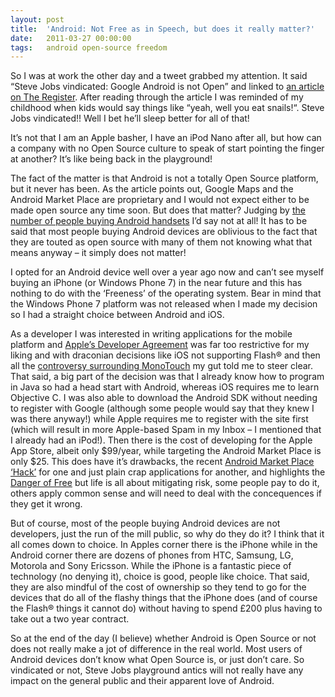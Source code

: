 ```yaml
---
layout: post
title:  'Android: Not Free as in Speech, but does it really matter?'
date:   2011-03-27 00:00:00
tags:   android open-source freedom
---
```

So I was at work the other day and a tweet grabbed my attention. It said “Steve Jobs vindicated: Google Android is not Open” and linked to <a href='http://www.theregister.co.uk/2011/03/24/google_will_not_open_source_android_honeycomb_on_release_of_first_devices/' target='_blank'>an article on The Register</a>. After reading through the article I was reminded of my childhood when kids would say things like “yeah, well you eat snails!“. Steve Jobs vindicated!! Well I bet he’ll sleep better for all of that!

It’s not that I am an Apple basher, I have an iPod Nano after all, but how can a company with no Open Source culture to speak of start pointing the finger at another? It’s like being back in the playground!
<!--more--> 
The fact of the matter is that Android is not a totally Open Source platform, but it never has been. As the article points out, Google Maps and the Android Market Place are proprietary and I would not expect either to be made open source any time soon. But does that matter? Judging by <a href='http://gigaom.com/2010/08/02/android-sales-overtake-iphone-in-the-u-s/' target='_blank'>the number of people buying Android handsets</a> I’d say not at all! It has to be said that most people buying Android devices are oblivious to the fact that they are touted as open source with many of them not knowing what that means anyway – it simply does not matter!
 
I opted for an Android device well over a year ago now and can’t see myself buying an iPhone (or Windows Phone 7) in the near future and this has nothing to do with the ‘Freeness’ of the operating system. Bear in mind that the Windows Phone 7 platform was not released when I made my decision so I had a straight choice between Android and iOS.
 
As a developer I was interested in writing applications for the mobile platform and <a href='http://www.zdnet.com/blog/apple/apples-iphone-developer-agreement-published-updated/6238' target='_blank'>Apple’s Developer Agreement</a> was far too restrictive for my liking and with draconian decisions like iOS not supporting Flash® and then all the <a href='http://redth.info/2010/04/09/is-monotouch-now-dead-in-the-water-what-does-apples-new-iphone-developer-agreement-mean' target='_blank'>controversy surrounding MonoTouch</a> my gut told me to steer clear. That said, a big part of the decision was that I already know how to program in Java so had a head start with Android, whereas iOS requires me to learn Objective C. I was also able to download the Android SDK without needing to register with Google (although some people would say that they knew I was there anyway!) while Apple requires me to register with the site first (which will result in more Apple-based Spam in my Inbox – I mentioned that I already had an iPod!). Then there is the cost of developing for the Apple App Store, albeit only $99/year, while targeting the Android Market Place is only $25. This does have it’s drawbacks, the recent <a href='http://www.callingallgeeks.org/infected-android-applications-android-safety-tips/' target='_blank'>Android Market Place ‘Hack’</a> for one and just plain crap applications for another, and highlights the <a href='http://www.readwriteweb.com/archives/the_danger_of_free.php' target='_blank'>Danger of Free</a> but life is all about mitigating risk, some people pay to do it, others apply common sense and will need to deal with the concequences if they get it wrong.
 
But of course, most of the people buying Android devices are not developers, just the run of the mill public, so why do they do it? I think that it all comes down to choice. In Apples corner there is the iPhone while in the Android corner there are dozens of phones from HTC, Samsung, LG, Motorola and Sony Ericsson. While the iPhone is a fantastic piece of technology (no denying it), choice is good, people like choice. That said, they are also mindful of the cost of ownership so they tend to go for the devices that do all of the flashy things that the iPhone does (and of course the Flash® things it cannot do) without having to spend £200 plus having to take out a two year contract.
 
So at the end of the day (I believe) whether Android is Open Source or not does not really make a jot of difference in the real world. Most users of Android devices don’t know what Open Source is, or just don’t care. So vindicated or not, Steve Jobs playground antics will not really have any impact on the general public and their apparent love of Android.